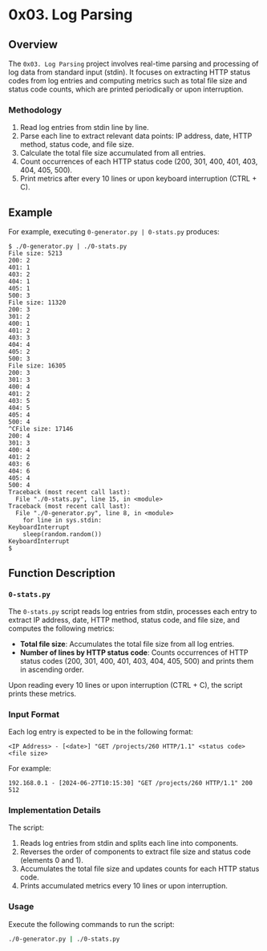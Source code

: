# 0x03. Log Parsing

## Overview

The `0x03. Log Parsing` project involves real-time parsing and processing of log data from standard input (stdin). It focuses on extracting HTTP status codes from log entries and computing metrics such as total file size and status code counts, which are printed periodically or upon interruption.

### Methodology

1. Read log entries from stdin line by line.
2. Parse each line to extract relevant data points: IP address, date, HTTP method, status code, and file size.
3. Calculate the total file size accumulated from all entries.
4. Count occurrences of each HTTP status code (200, 301, 400, 401, 403, 404, 405, 500).
5. Print metrics after every 10 lines or upon keyboard interruption (CTRL + C).

## Example

For example, executing `0-generator.py | 0-stats.py` produces:

```
$ ./0-generator.py | ./0-stats.py 
File size: 5213
200: 2
401: 1
403: 2
404: 1
405: 1
500: 3
File size: 11320
200: 3
301: 2
400: 1
401: 2
403: 3
404: 4
405: 2
500: 3
File size: 16305
200: 3
301: 3
400: 4
401: 2
403: 5
404: 5
405: 4
500: 4
^CFile size: 17146
200: 4
301: 3
400: 4
401: 2
403: 6
404: 6
405: 4
500: 4
Traceback (most recent call last):
  File "./0-stats.py", line 15, in <module>
Traceback (most recent call last):
  File "./0-generator.py", line 8, in <module>
    for line in sys.stdin:
KeyboardInterrupt
    sleep(random.random())
KeyboardInterrupt
$ 
```

## Function Description

### `0-stats.py`

The `0-stats.py` script reads log entries from stdin, processes each entry to extract IP address, date, HTTP method, status code, and file size, and computes the following metrics:

- **Total file size**: Accumulates the total file size from all log entries.
- **Number of lines by HTTP status code**: Counts occurrences of HTTP status codes (200, 301, 400, 401, 403, 404, 405, 500) and prints them in ascending order.

Upon reading every 10 lines or upon interruption (CTRL + C), the script prints these metrics.

### Input Format

Each log entry is expected to be in the following format:

`<IP Address> - [<date>] "GET /projects/260 HTTP/1.1" <status code> <file size>`

For example:

`192.168.0.1 - [2024-06-27T10:15:30] "GET /projects/260 HTTP/1.1" 200 512`

### Implementation Details

The script:
1. Reads log entries from stdin and splits each line into components.
2. Reverses the order of components to extract file size and status code (elements 0 and 1).
3. Accumulates the total file size and updates counts for each HTTP status code.
4. Prints accumulated metrics every 10 lines or upon interruption.

### Usage

Execute the following commands to run the script:

```bash
./0-generator.py | ./0-stats.py
```
